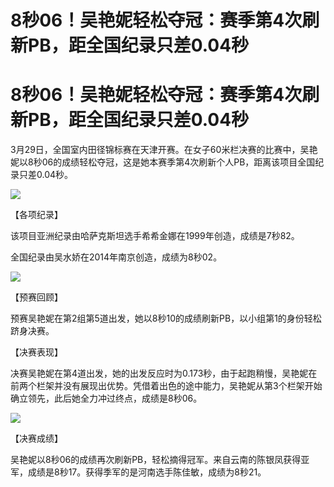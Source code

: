 # 8秒06！吴艳妮轻松夺冠：赛季第4次刷新PB，距全国纪录只差0.04秒

# 8秒06！吴艳妮轻松夺冠：赛季第4次刷新PB，距全国纪录只差0.04秒

3月29日，全国室内田径锦标赛在天津开赛。在女子60米栏决赛的比赛中，吴艳妮以8秒06的成绩轻松夺冠，这是她本赛季第4次刷新个人PB，距离该项目全国纪录只差0.04秒。

![](https://inews.gtimg.com/om_bt/ON45jI6QACMaxQOLIYSKZmmMtc0guEfy4a2L5yhcW0xm0AA/1000)

【各项纪录】

该项目亚洲纪录由哈萨克斯坦选手希希金娜在1999年创造，成绩是7秒82。

全国纪录由吴水娇在2014年南京创造，成绩为8秒02。

![](https://inews.gtimg.com/om_bt/OnkbS6EyH-L5GHaxd6ZuqZbkUs9w8TfO4SJQH6Avgk9wcAA/1000)

【预赛回顾】

预赛吴艳妮在第2组第5道出发，她以8秒10的成绩刷新PB，以小组第1的身份轻松跻身决赛。

【决赛表现】

决赛吴艳妮在第4道出发，她的出发反应时为0.173秒，由于起跑稍慢，吴艳妮在前两个栏架并没有展现出优势。凭借着出色的途中能力，吴艳妮从第3个栏架开始确立领先，此后她全力冲过终点，成绩是8秒06。

![](https://inews.gtimg.com/om_bt/OMdEmxfGJwJlEa8na9bgu5d8XAOZOVb3130gHrkL1QxE8AA/1000)

【决赛成绩】

吴艳妮以8秒06的成绩再次刷新PB，轻松摘得冠军。来自云南的陈银凤获得亚军，成绩是8秒17。获得季军的是河南选手陈佳敏，成绩为8秒21。

